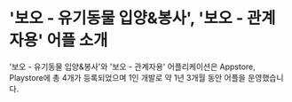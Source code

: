 # '보오 - 유기동물 입양&봉사', '보오 - 관계자용' 어플 소개
'보오 - 유기동물 입양&amp;봉사'와 '보오 - 관계자용' 어플리케이션은 Appstore, Playstore에 총 4개가 등록되었으며 1인 개발로 약 1년 3개월 동안 어플을 운영했습니다.


